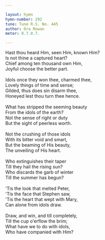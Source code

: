 ```yaml
---

layout: hymn
hymn-number: 292
tune: Tune R.S. No. 445
author: Ora Rowan
meter: 8.7.8.7.

---
```

Hast thou heard Him, seen Him, known Him?<br>Is not thine a captured heart?<br>Chief among ten thousand own Him,<br>Joyful choose the better part.<br><br>Idols once they won thee, charmed thee,<br>Lovely things of time and sense;<br>Gilded, thus does sin disarm thee,<br>Honeyed lest thou turn thee hence.<br><br>What has stripped the seeming beauty<br>From the idols of the earth?<br>Not the sense of right or duty<br>But the sight of peerless worth.<br><br>Not the crushing of those idols<br>With its bitter void and smart,<br>But the beaming of His beauty,<br>The unveiling of His heart.<br><br>Who extinguishes their taper<br>Till they hail the rising sun?<br>Who discards the garb of winter<br>Till the summer has begun?<br><br>'Tis the look that melted Peter,<br>'Tis the face that Stephen saw,<br>'Tis the heart that wept with Mary,<br>Can alone from idols draw.<br><br>Draw, and win, and till completely,<br>Till the cup o'erflow the brim;<br>What have we to do with idols,<br>Who have companied with Him?<br><br><br>
